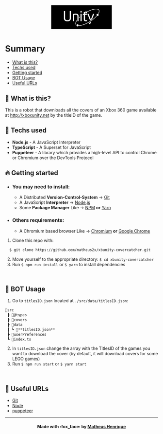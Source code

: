<h1 align="center">
    <img alt="Logo" title="#logo" width="200px" src=".github/UnityBanner.png"><br>
</h1>

# Summary

- [What is this?](#what-is-this)
- [Techs used](#techs-used)
- [Getting started](#getting-started)
- [BOT Usage](#bot)
- [Useful URLs](#useful-urls)

<a id="what-is-this"></a>

## :thinking: What is this?

This is a robot that downloads all the covers of an Xbox 360 game available at http://xboxunity.net by the titleID of the game.

<a id="techs-used"></a>

## :rocket: Techs used

- **Node.js** - A JavaScript Interpreter
- **TypeScript** - A Superset for JavaScript
- **Puppeteer** - A library which provides a high-level API to control Chrome or Chromium over the DevTools Protocol

<a id="getting-started"></a>

## :fire: Getting started

- ### You may **need** to install:

  - A Distributed **Version-Control-System** -> [Git](https://git-scm.com/ "Git")
  - A JavaScript **Interpreter** -> [Node.js](https://nodejs.org/ "Node.js")
  - Some **Package Manager** Like -> [NPM](https://www.npmjs.com/) **or** [Yarn](https://yarnpkg.com/)

- ### Others requirements:

  - A Chromium based browser Like -> [Chromium](https://www.chromium.org/getting-involved/download-chromium/ "Chromium") **or** [Google Chrome](https://www.google.com/chrome/ "Google Chrome")

1. Clone this repo with:

```sh
  $ git clone https://github.com/matheus2x/xbunity-covercatcher.git
```

2. Move yourself to the appropriate directory: `$ cd xbunity-covercatcher`
3. Run `$ npm run install` or `$ yarn` to install dependencies

<br>

<a id="bot"></a>

## :orange_book: BOT Usage

1. Go to `titlesID.json` located at `./src/data/titlesID.json`:

```
📂src
 ┣ 📂@types
 ┣ 📂covers
 ┣ 📂data
 ┃ ┗ 📜**titlesID.json**
 ┣ 📂userPreferences
 ┗ 📜index.ts
```

 2. In `titlesID.json` change the array with the TitlesID of the games you want to download the cover (by default, it will download covers for some LEGO games)
 3. Run `$ npm run start` or `$ yarn start`

<br>
<a id="useful-urls"></a>

## :link: Useful URLs

- [Git](https://git-scm.com/ "Git")
- [Node](https://nodejs.org/ "Node")
- [puppeteer](https://www.npmjs.com/package/puppeteer/ "puppeteer")

---

<h4 align="center">
    Made with :fox_face: by <a href="https://www.linkedin.com/in/matheus2x/" target="_blank">Matheus Henrique</a>
</h4>
